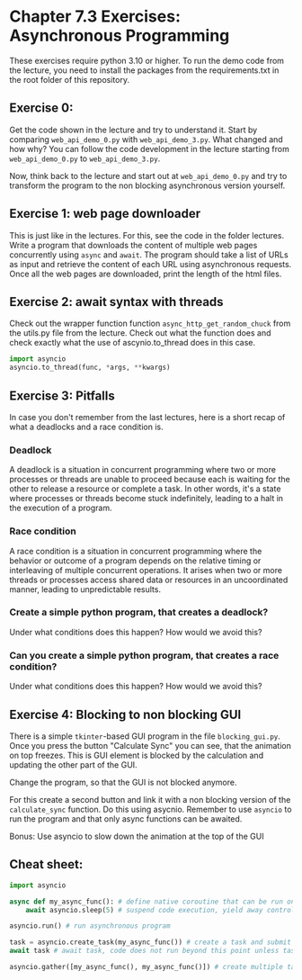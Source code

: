 # Chapter 7.3 Exercises: Asynchronous Programming

These exercises require python 3.10 or higher.
To run the demo code from the lecture, you need to install the packages from the requirements.txt in the root folder of this repository.

## Exercise 0:
Get the code shown in the lecture and try to understand it.
Start by comparing `web_api_demo_0.py` with `web_api_demo_3.py`.
What changed and how why? You can follow the code development in the lecture starting from `web_api_demo_0.py` to `web_api_demo_3.py`.

Now, think back to the lecture and start out at `web_api_demo_0.py` and try to transform the program to the non blocking asynchronous version yourself.

## Exercise 1: web page downloader

This is just like in the lectures. For this, see the code in the folder lectures.
Write a program that downloads the content of multiple web pages concurrently using `async` and `await`.
The program should take a list of URLs as input and retrieve the content of each URL using asynchronous requests.
Once all the web pages are downloaded, print the length of the html files.

## Exercise 2: await syntax with threads

Check out the wrapper function function ```async_http_get_random_chuck``` from the utils.py file from the lecture.
Check out what the function does and check exactly what the use of ascynio.to_thread does in this case.

```python
import asyncio
asyncio.to_thread(func, *args, **kwargs)
```

## Exercise 3: Pitfalls

In case you don't remember from the last lectures, here is a short recap of what a deadlocks and a race condition is.

### Deadlock
A deadlock is a situation in concurrent programming where two or more processes or threads are unable to proceed because each is waiting for the other to release a resource or complete a task.
In other words, it's a state where processes or threads become stuck indefinitely, leading to a halt in the execution of a program.

### Race condition
A race condition is a situation in concurrent programming where the behavior or outcome of a program depends on the relative timing or interleaving of multiple concurrent operations.
It arises when two or more threads or processes access shared data or resources in an uncoordinated manner, leading to unpredictable results.

### Create a simple python program, that creates a deadlock?

Under what conditions does this happen?
How would we avoid this?

### Can you create a simple python program, that creates a race condition?

Under what conditions does this happen?
How would we avoid this?

## Exercise 4: Blocking to non blocking GUI

There is a simple `tkinter`-based GUI program in the file `blocking_gui.py`.
Once you press the button "Calculate Sync" you can see, that the animation on top freezes.
This is GUI element is blocked by the calculation and updating the other part of the GUI.

Change the program, so that the GUI is not blocked anymore.

For this create a second button and link it with a non blocking version of the ```calculate_sync``` function.
Do this using asycnio.
Remember to use `asyncio` to run the program and that only async functions can be awaited.

Bonus: Use asyncio to slow down the animation at the top of the GUI

## Cheat sheet:
```python
import asyncio

async def my_async_func(): # define native coroutine that can be run on the even loop
	await asyncio.sleep(5) # suspend code execution, yield away control to the event loop

asyncio.run() # run asynchronous program

task = asyncio.create_task(my_async_func()) # create a task and submit it to the eventloop
await task # await task, code does not run beyond this point unless task is completed

asyncio.gather([my_async_func(), my_async_func()]) # create multiple tasks which can be awaited 
```